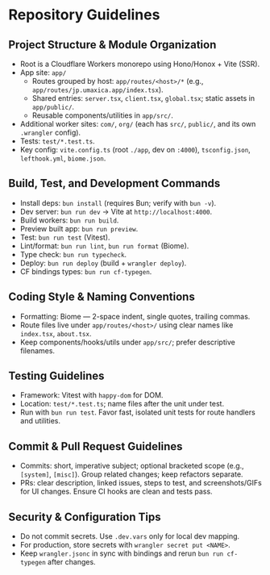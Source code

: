 # Repository Guidelines

## Project Structure & Module Organization
- Root is a Cloudflare Workers monorepo using Hono/Honox + Vite (SSR).
- App site: `app/`
  - Routes grouped by host: `app/routes/<host>/*` (e.g., `app/routes/jp.umaxica.app/index.tsx`).
  - Shared entries: `server.tsx`, `client.tsx`, `global.tsx`; static assets in `app/public/`.
  - Reusable components/utilities in `app/src/`.
- Additional worker sites: `com/`, `org/` (each has `src/`, `public/`, and its own `.wrangler` config).
- Tests: `test/*.test.ts`.
- Key config: `vite.config.ts` (root `./app`, dev on `:4000`), `tsconfig.json`, `lefthook.yml`, `biome.json`.

## Build, Test, and Development Commands
- Install deps: `bun install` (requires Bun; verify with `bun -v`).
- Dev server: `bun run dev` → Vite at `http://localhost:4000`.
- Build workers: `bun run build`.
- Preview built app: `bun run preview`.
- Test: `bun run test` (Vitest).
- Lint/format: `bun run lint`, `bun run format` (Biome).
- Type check: `bun run typecheck`.
- Deploy: `bun run deploy` (build + `wrangler deploy`).
- CF bindings types: `bun run cf-typegen`.

## Coding Style & Naming Conventions
- Formatting: Biome — 2-space indent, single quotes, trailing commas.
- Route files live under `app/routes/<host>/` using clear names like `index.tsx`, `about.tsx`.
- Keep components/hooks/utils under `app/src/`; prefer descriptive filenames.

## Testing Guidelines
- Framework: Vitest with `happy-dom` for DOM.
- Location: `test/*.test.ts`; name files after the unit under test.
- Run with `bun run test`. Favor fast, isolated unit tests for route handlers and utilities.

## Commit & Pull Request Guidelines
- Commits: short, imperative subject; optional bracketed scope (e.g., `[system]`, `[misc]`). Group related changes; keep refactors separate.
- PRs: clear description, linked issues, steps to test, and screenshots/GIFs for UI changes. Ensure CI hooks are clean and tests pass.

## Security & Configuration Tips
- Do not commit secrets. Use `.dev.vars` only for local dev mapping.
- For production, store secrets with `wrangler secret put <NAME>`.
- Keep `wrangler.jsonc` in sync with bindings and rerun `bun run cf-typegen` after changes.

